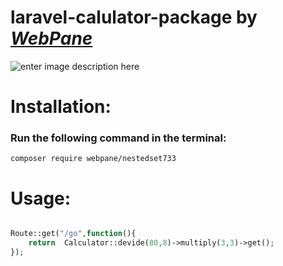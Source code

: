 # laravel-calulator-package by <a href="https://www.facebook.com/webpane">*WebPane*</a>


![enter image description here](https://scontent.fdac27-1.fna.fbcdn.net/v/t1.6435-9/32257656_2042052772730306_6833874635356897280_n.jpg?_nc_cat=109&ccb=1-5&_nc_sid=e3f864&_nc_eui2=AeF-9fq-rgg5fDkjd40jlPzaSqY5IXpjuIZKpjkhemO4ho6xDFDtLlTaflp6dJxuf2kn8WMAVdzbDD7JIb-e7e8G&_nc_ohc=ynWLPN5UtlAAX-nh7kf&_nc_ht=scontent.fdac27-1.fna&oh=52df22c744b8947e4c8012d923e0bd95&oe=61D59178)
# Installation:

###  Run the following command in the terminal:
```
composer require webpane/nestedset733
```
# Usage:

```php

Route::get("/go",function(){
	return  Calculator::devide(80,8)->multiply(3,3)->get();
});

```
